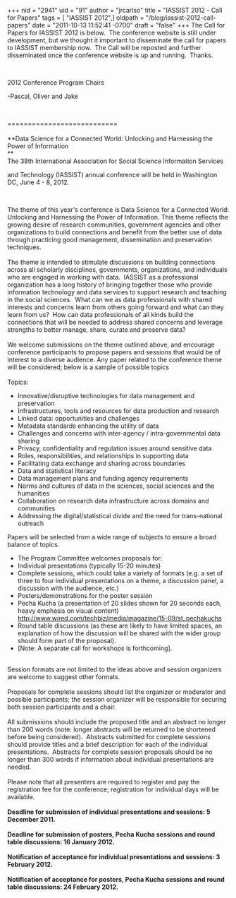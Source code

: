 +++
nid = "2941"
uid = "91"
author = "jrcarlso"
title = "IASSIST 2012 - Call for Papers"
tags = [ "IASSIST 2012",]
oldpath = "/blog/iassist-2012-call-papers"
date = "2011-10-13 11:52:41 -0700"
draft = "false"
+++
The Call for Papers for IASSIST 2012 is below.  The conference website
is still under development, but we thought it important to disseminate
the call for papers to IASSIST membership now.  The Call will be
reposted and further disseminated once the conference website is up and
running.  Thanks.

 

2012 Conference Program Chairs

-Pascal, Oliver and Jake   

 

===========================\
\
**Data Science for a Connected World: Unlocking and Harnessing the Power
of Information\
**\
The 38th International Association for Social Science Information
Services

and Technology (IASSIST) annual conference will be held in Washington
DC, June 4 - 8, 2012.

 

The theme of this year\'s conference is Data Science for a Connected
World: Unlocking and Harnessing the Power of Information. This theme
reflects the growing desire of research communities, government agencies
and other organizations to build connections and benefit from the better
use of data through practicing good management, dissemination and
preservation techniques.\
\
The theme is intended to stimulate discussions on building connections
across all scholarly disciplines, governments, organizations, and
individuals who are engaged in working with data.  IASSIST as a
professional organization has a long history of bringing together those
who provide information technology and data services to support research
and teaching in the social sciences.  What can we as data professionals
with shared interests and concerns learn from others going forward and
what can they learn from us?  How can data professionals of all kinds
build the connections that will be needed to address shared concerns and
leverage strengths to better manage, share, curate and preserve data? \
\
We welcome submissions on the theme outlined above, and encourage
conference participants to propose papers and sessions that would be of
interest to a diverse audience. Any paper related to the conference
theme will be considered; below is a sample of possible topics\
\
Topics:

-   Innovative/disruptive technologies for data management and
    preservation
-   Infrastructures, tools and resources for data production and
    research
-   Linked data: opportunities and challenges
-   Metadata standards enhancing the utility of data
-   Challenges and concerns with inter-agency / intra-governmental data
    sharing
-   Privacy, confidentiality and regulation issues around sensitive data
-   Roles, responsibilities, and relationships in supporting data
-   Facilitating data exchange and sharing across boundaries
-   Data and statistical literacy
-   Data management plans and funding agency requirements
-   Norms and cultures of data in the sciences, social sciences and the
    humanities
-   Collaboration on research data infrastructure across domains and
    communities
-   Addressing the digital/statistical divide and the need for
    trans-national outreach

Papers will be selected from a wide range of subjects to ensure a broad
balance of topics.

-   The Program Committee welcomes proposals for:
-   Individual presentations (typically 15-20 minutes)
-   Complete sessions, which could take a variety of formats (e.g. a set
    of three to four individual presentations on a theme, a discussion
    panel, a discussion with the audience, etc.)
-   Posters/demonstrations for the poster session
-   Pecha Kucha (a presentation of 20 slides shown for 20 seconds each,
    heavy emphasis on visual content)
    <http://www.wired.com/techbiz/media/magazine/15-09/st_pechakucha>
-   Round table discussions (as these are likely to have limited spaces,
    an explanation of how the discussion will be shared with the wider
    group should form part of the proposal).
-   \[Note: A separate call for workshops is forthcoming\].

\
Session formats are not limited to the ideas above and session
organizers are welcome to suggest other formats.\
\
Proposals for complete sessions should list the organizer or moderator
and possible participants; the session organizer will be responsible for
securing both session participants and a chair.\
\
All submissions should include the proposed title and an abstract no
longer than 200 words (note: longer abstracts will be returned to be
shortened before being considered).  Abstracts submitted for complete
sessions should provide titles and a brief description for each of the
individual presentations.  Abstracts for complete session proposals
should be no longer than 300 words if information about individual
presentations are needed.  \
\
Please note that all presenters are required to register and pay the
registration fee for the conference; registration for individual days
will be available.\
\
**Deadline for submission of individual presentations and sessions: 5
December 2011.\
\
Deadline for submission of posters, Pecha Kucha sessions and round table
discussions: 16 January 2012.\
\
Notification of acceptance for individual presentations and sessions: 3
February 2012.\
\
Notification of acceptance for posters, Pecha Kucha sessions and round
table discussions: 24 February 2012.**
